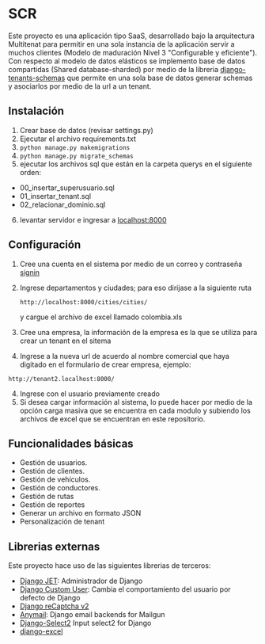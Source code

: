 SCR
================================

Este proyecto es una aplicación tipo SaaS, desarrollado bajo la arquitectura Multitenat para permitir en una sola instancia de la aplicación servir a muchos clientes (Modelo de maduración Nivel 3 "Configurable y eficiente"). Con respecto al modelo de datos elásticos se implemento base de datos compartidas (Shared database-sharded) por medio de la libreria [django-tenants-schemas](https://github.com/bernardopires/django-tenant-schemas) que permite en una sola base de datos generar schemas y asociarlos por medio de la url a un tenant.

Instalación
------------

1. Crear base de datos (revisar settings.py)
2. Ejecutar el archivo requirements.txt
3. ``python manage.py makemigrations``
4. ``python manage.py migrate_schemas``
5. ejecutar los archivos sql que están en la carpeta querys en el siguiente orden:

  * 00_insertar_superusuario.sql
  * 01_insertar_tenant.sql
  * 02_relacionar_dominio.sql
  

 6. levantar servidor e ingresar a [localhost:8000](http://localhost:8000/)


Configuración
------------
1. Cree una cuenta en el sistema por medio de un correo y contraseña [signin](http://localhost:8000/signup)
2. Ingrese departamentos y ciudades; para eso dirijase a la siguiente ruta 

   ``http://localhost:8000/cities/cities/``
   
   y cargue el archivo de excel llamado colombia.xls

2. Cree una empresa, la información de la empresa es la que se utiliza para crear un tenant en el sitema
3. Ingrese a la nueva url de acuerdo al nombre comercial que haya digitado en el formulario de crear empresa, ejemplo:

  ``http://tenant2.localhost:8000/``
  
4. Ingrese con el usuario previamente creado
5. Si desea cargar información al sistema, lo puede hacer por medio de la opción carga masiva que se encuentra en cada modulo y subiendo los archivos de excel que se encuentran en este repositorio.

Funcionalidades básicas
------------

* Gestión de usuarios.
* Gestión de clientes.
* Gestión de vehículos.
* Gestión de conductores.
* Gestión de rutas
* Gestión de reportes
* Generar un archivo en formato JSON
* Personalización de tenant

Librerias externas
------------
Este proyecto hace uso de las siguientes librerias de terceros:

* [Django JET](https://github.com/geex-arts/django-jet): Administrador de Django
* [Django Custom User](https://github.com/jcugat/django-custom-user): Cambia el comportamiento del usuario por defecto de Django
* [Django reCaptcha v2](https://github.com/kbytesys/django-recaptcha2)
* [Anymail](https://github.com/anymail/django-anymail): Django email backends for Mailgun
* [Django-Select2](https://github.com/applegrew/django-select2) Input select2 for Django
* [django-excel](https://github.com/pyexcel/django-excel)
